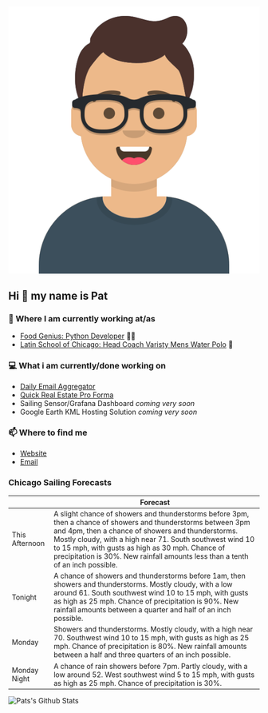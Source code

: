 [![Social banner for p-j-falconer](https://raw.githubusercontent.com/P-J-FALCONER/P-J-FALCONER/master/assets/avataaars.svg)](https://patfalconer.com/)
## Hi :wave: my name is Pat

### 💼 Where I am currently working at/as
- [Food Genius: Python Developer](https://getfoodgenius.com/) 🍔🐍
- [Latin School of Chicago: Head Coach Varisty Mens Water Polo](https://www.latinschool.org/) 🤽


### 💻 What i am currently/done working on
 - [Daily Email Aggregator](https://github.com/P-J-FALCONER/dott_daily_mail)
 - [Quick Real Estate Pro Forma](https://github.com/P-J-FALCONER/henry)
 - Sailing Sensor/Grafana Dashboard *coming very soon*
 - Google Earth KML Hosting Solution *coming very soon*

### 📫 Where to find me
 - [Website](https://patfalconer.com/)
 - [Email](mailto:patrick.j.falconer@gmail.com)


### Chicago Sailing Forecasts
|   | Forecast  |
|---|---|
| This Afternoon | A slight chance of showers and thunderstorms before 3pm, then a chance of showers and thunderstorms between 3pm and 4pm, then a chance of showers and thunderstorms. Mostly cloudy, with a high near 71. South southwest wind 10 to 15 mph, with gusts as high as 30 mph. Chance of precipitation is 30%. New rainfall amounts less than a tenth of an inch possible. |
| Tonight | A chance of showers and thunderstorms before 1am, then showers and thunderstorms. Mostly cloudy, with a low around 61. South southwest wind 10 to 15 mph, with gusts as high as 25 mph. Chance of precipitation is 90%. New rainfall amounts between a quarter and half of an inch possible. |
| Monday | Showers and thunderstorms. Mostly cloudy, with a high near 70. Southwest wind 10 to 15 mph, with gusts as high as 25 mph. Chance of precipitation is 80%. New rainfall amounts between a half and three quarters of an inch possible. |
| Monday Night | A chance of rain showers before 7pm. Partly cloudy, with a low around 52. West southwest wind 5 to 15 mph, with gusts as high as 25 mph. Chance of precipitation is 30%. |

![Pats's Github Stats](https://github-readme-stats.vercel.app/api?username=p-j-falconer&show_icons=true&theme=radical)
